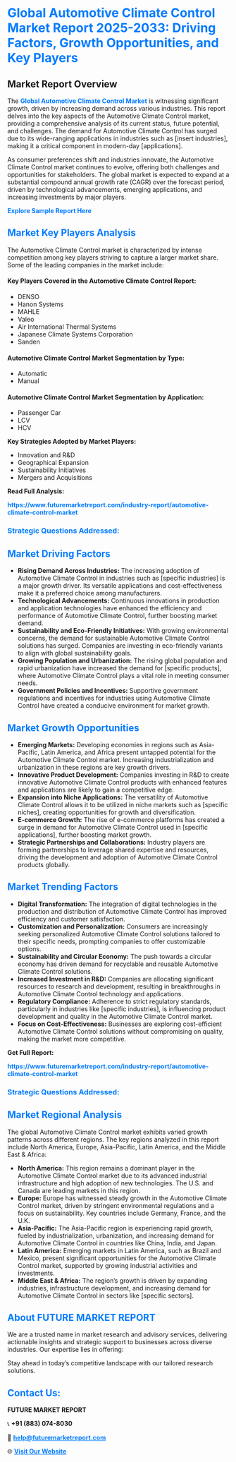 <h1 style="color: #007BFF;">Global Automotive Climate Control Market Report 2025-2033: Driving Factors, Growth Opportunities, and Key Players</h1>

<section id="overview">
<h2>Market Report Overview</h2>
<p>The <a href="https://www.futuremarketreport.com/industry-report/automotive-climate-control-market" style="color: #007BFF; text-decoration: none;"><strong>Global Automotive Climate Control Market</strong></a> is witnessing significant growth, driven by increasing demand across various industries. This report delves into the key aspects of the Automotive Climate Control market, providing a comprehensive analysis of its current status, future potential, and challenges. The demand for Automotive Climate Control has surged due to its wide-ranging applications in industries such as [insert industries], making it a critical component in modern-day [applications].</p>
<p>As consumer preferences shift and industries innovate, the Automotive Climate Control market continues to evolve, offering both challenges and opportunities for stakeholders. The global market is expected to expand at a substantial compound annual growth rate (CAGR) over the forecast period, driven by technological advancements, emerging applications, and increasing investments by major players.</p>
</section>

<section id="overview">
<p><a href="https://www.futuremarketreport.com/request-sample/reportId=56156" style="color: #007BFF; text-decoration: none;"><strong>Explore Sample Report Here</strong></a></p>
</section>

<section id="key-players">
<h2 style="color: #007BFF;">Market Key Players Analysis</h2>
<p>The Automotive Climate Control market is characterized by intense competition among key players striving to capture a larger market share. Some of the leading companies in the market include:</p>
<h4>Key Players Covered in the Automotive Climate Control Report:</h4>
<ul><li>DENSO</li><li>Hanon Systems</li><li>MAHLE</li><li>Valeo</li><li>Air International Thermal Systems</li><li>Japanese Climate Systems Corporation</li><li>Sanden</li></ul>
<h4>Automotive Climate Control Market Segmentation by Type:</h4>
<ul><li>Automatic</li><li>Manual</li></ul>

<h4>Automotive Climate Control Market Segmentation by Application:</h4>
<ul><li>Passenger Car</li><li>LCV</li><li>HCV</li></ul>
<p><strong>Key Strategies Adopted by Market Players:</strong></p>
<ul>
<li>Innovation and R&D</li>
<li>Geographical Expansion</li>
<li>Sustainability Initiatives</li>
<li>Mergers and Acquisitions</li>
</ul>
</section>

<section>
<p><strong>Read Full Analysis: </strong></p><a href="https://www.futuremarketreport.com/industry-report/automotive-climate-control-market" style="color: #007BFF; text-decoration: none;"><strong>https://www.futuremarketreport.com/industry-report/automotive-climate-control-market</strong></a>
<h3 style="color: #007BFF;">Strategic Questions Addressed:</h3>
</section>

<section id="driving-factors">
<h2 style="color: #007BFF;">Market Driving Factors</h2>
<ul>
<li><strong>Rising Demand Across Industries:</strong> The increasing adoption of Automotive Climate Control in industries such as [specific industries] is a major growth driver. Its versatile applications and cost-effectiveness make it a preferred choice among manufacturers.</li>
<li><strong>Technological Advancements:</strong> Continuous innovations in production and application technologies have enhanced the efficiency and performance of Automotive Climate Control, further boosting market demand.</li>
<li><strong>Sustainability and Eco-Friendly Initiatives:</strong> With growing environmental concerns, the demand for sustainable Automotive Climate Control solutions has surged. Companies are investing in eco-friendly variants to align with global sustainability goals.</li>
<li><strong>Growing Population and Urbanization:</strong> The rising global population and rapid urbanization have increased the demand for [specific products], where Automotive Climate Control plays a vital role in meeting consumer needs.</li>
<li><strong>Government Policies and Incentives:</strong> Supportive government regulations and incentives for industries using Automotive Climate Control have created a conducive environment for market growth.</li>
</ul>
</section>

<section id="growth-opportunities">
<h2 style="color: #007BFF;">Market Growth Opportunities</h2>
<ul>
<li><strong>Emerging Markets:</strong> Developing economies in regions such as Asia-Pacific, Latin America, and Africa present untapped potential for the Automotive Climate Control market. Increasing industrialization and urbanization in these regions are key growth drivers.</li>
<li><strong>Innovative Product Development:</strong> Companies investing in R&D to create innovative Automotive Climate Control products with enhanced features and applications are likely to gain a competitive edge.</li>
<li><strong>Expansion into Niche Applications:</strong> The versatility of Automotive Climate Control allows it to be utilized in niche markets such as [specific niches], creating opportunities for growth and diversification.</li>
<li><strong>E-commerce Growth:</strong> The rise of e-commerce platforms has created a surge in demand for Automotive Climate Control used in [specific applications], further boosting market growth.</li>
<li><strong>Strategic Partnerships and Collaborations:</strong> Industry players are forming partnerships to leverage shared expertise and resources, driving the development and adoption of Automotive Climate Control products globally.</li>
</ul>
</section>

<section id="trending-factors">
<h2 style="color: #007BFF;">Market Trending Factors</h2>
<ul>
<li><strong>Digital Transformation:</strong> The integration of digital technologies in the production and distribution of Automotive Climate Control has improved efficiency and customer satisfaction.</li>
<li><strong>Customization and Personalization:</strong> Consumers are increasingly seeking personalized Automotive Climate Control solutions tailored to their specific needs, prompting companies to offer customizable options.</li>
<li><strong>Sustainability and Circular Economy:</strong> The push towards a circular economy has driven demand for recyclable and reusable Automotive Climate Control solutions.</li>
<li><strong>Increased Investment in R&D:</strong> Companies are allocating significant resources to research and development, resulting in breakthroughs in Automotive Climate Control technology and applications.</li>
<li><strong>Regulatory Compliance:</strong> Adherence to strict regulatory standards, particularly in industries like [specific industries], is influencing product development and quality in the Automotive Climate Control market.</li>
<li><strong>Focus on Cost-Effectiveness:</strong> Businesses are exploring cost-efficient Automotive Climate Control solutions without compromising on quality, making the market more competitive.</li>
</ul>
</section>

<section>
<p><strong>Get Full Report: </strong></p><a href="https://www.futuremarketreport.com/industry-report/automotive-climate-control-market" style="color: #007BFF; text-decoration: none;"><strong>https://www.futuremarketreport.com/industry-report/automotive-climate-control-market</strong></a>
<h3 style="color: #007BFF;">Strategic Questions Addressed:</h3>
</section>


<section id="regional-analysis">
<h2 style="color: #007BFF;">Market Regional Analysis</h2>
<p>The global Automotive Climate Control market exhibits varied growth patterns across different regions. The key regions analyzed in this report include North America, Europe, Asia-Pacific, Latin America, and the Middle East & Africa:</p>
<ul>
<li><strong>North America:</strong> This region remains a dominant player in the Automotive Climate Control market due to its advanced industrial infrastructure and high adoption of new technologies. The U.S. and Canada are leading markets in this region.</li>
<li><strong>Europe:</strong> Europe has witnessed steady growth in the Automotive Climate Control market, driven by stringent environmental regulations and a focus on sustainability. Key countries include Germany, France, and the U.K.</li>
<li><strong>Asia-Pacific:</strong> The Asia-Pacific region is experiencing rapid growth, fueled by industrialization, urbanization, and increasing demand for Automotive Climate Control in countries like China, India, and Japan.</li>
<li><strong>Latin America:</strong> Emerging markets in Latin America, such as Brazil and Mexico, present significant opportunities for the Automotive Climate Control market, supported by growing industrial activities and investments.</li>
<li><strong>Middle East & Africa:</strong> The region’s growth is driven by expanding industries, infrastructure development, and increasing demand for Automotive Climate Control in sectors like [specific sectors].</li>
</ul>
</section>

<footer>
<h2 style="color: #007BFF;">About FUTURE MARKET REPORT</h2>
<p>We are a trusted name in market research and advisory services, delivering actionable insights and strategic support to businesses across diverse industries. Our expertise lies in offering:</p>

<p>Stay ahead in today’s competitive landscape with our tailored research solutions.</p>

<h2 style="color: #007BFF;">Contact Us:</h2>
<p><strong>FUTURE MARKET REPORT</strong></p>
<p>📞 <strong>+91 (883) 074-8030</strong></p>
<p>📧 <strong><a href="mailto:help@futuremarketreport.com" style="color: #007BFF;">help@futuremarketreport.com</a></strong></p>
<p>🌐 <strong><a href="https://www.futuremarketreport.com/" style="color: #007BFF;">Visit Our Website</a></strong></p>
</footer>